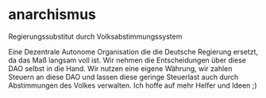 # anarchismus
Regierungssubstitut durch Volksabstimmungssystem

Eine Dezentrale Autonome Organisation die die Deutsche Regierung ersetzt, da das Maß langsam voll ist. Wir nehmen die Entscheidungen über diese DAO selbst in die Hand. Wir nutzen eine eigene Währung, wir zahlen Steuern an diese DAO und lassen diese geringe Steuerlast auch durch Abstimmungen des Volkes verwalten.
Ich hoffe auf mehr Helfer und Ideen ;)
